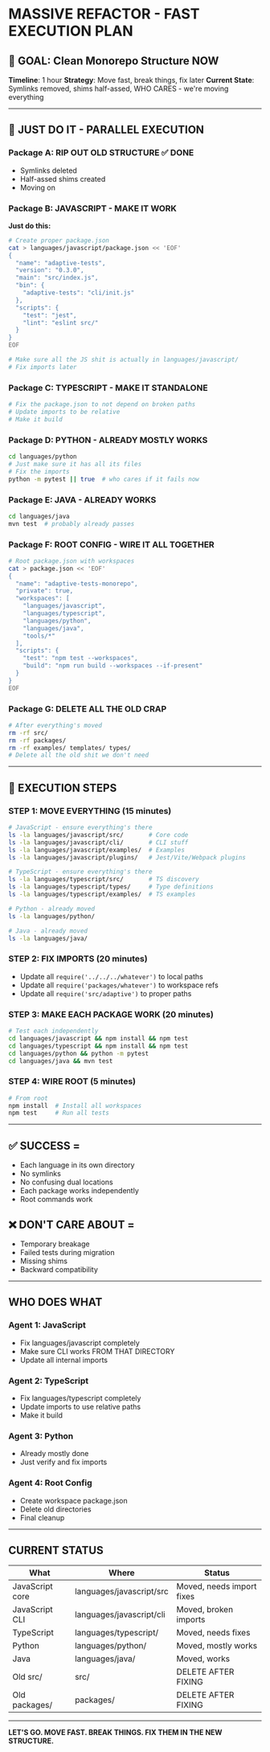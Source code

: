 # MASSIVE REFACTOR - FAST EXECUTION PLAN

## 🎯 GOAL: Clean Monorepo Structure NOW
**Timeline**: 1 hour
**Strategy**: Move fast, break things, fix later
**Current State**: Symlinks removed, shims half-assed, WHO CARES - we're moving everything

---

## 🚀 JUST DO IT - PARALLEL EXECUTION

### Package A: RIP OUT OLD STRUCTURE ✅ DONE
- Symlinks deleted
- Half-assed shims created
- Moving on

### Package B: JAVASCRIPT - MAKE IT WORK
**Just do this:**
```bash
# Create proper package.json
cat > languages/javascript/package.json << 'EOF'
{
  "name": "adaptive-tests",
  "version": "0.3.0",
  "main": "src/index.js",
  "bin": {
    "adaptive-tests": "cli/init.js"
  },
  "scripts": {
    "test": "jest",
    "lint": "eslint src/"
  }
}
EOF

# Make sure all the JS shit is actually in languages/javascript/
# Fix imports later
```

### Package C: TYPESCRIPT - MAKE IT STANDALONE
```bash
# Fix the package.json to not depend on broken paths
# Update imports to be relative
# Make it build
```

### Package D: PYTHON - ALREADY MOSTLY WORKS
```bash
cd languages/python
# Just make sure it has all its files
# Fix the imports
python -m pytest || true  # who cares if it fails now
```

### Package E: JAVA - ALREADY WORKS
```bash
cd languages/java
mvn test  # probably already passes
```

### Package F: ROOT CONFIG - WIRE IT ALL TOGETHER
```bash
# Root package.json with workspaces
cat > package.json << 'EOF'
{
  "name": "adaptive-tests-monorepo",
  "private": true,
  "workspaces": [
    "languages/javascript",
    "languages/typescript",
    "languages/python",
    "languages/java",
    "tools/*"
  ],
  "scripts": {
    "test": "npm test --workspaces",
    "build": "npm run build --workspaces --if-present"
  }
}
EOF
```

### Package G: DELETE ALL THE OLD CRAP
```bash
# After everything's moved
rm -rf src/
rm -rf packages/
rm -rf examples/ templates/ types/
# Delete all the old shit we don't need
```

---

## 🔨 EXECUTION STEPS

### STEP 1: MOVE EVERYTHING (15 minutes)
```bash
# JavaScript - ensure everything's there
ls -la languages/javascript/src/       # Core code
ls -la languages/javascript/cli/       # CLI stuff
ls -la languages/javascript/examples/  # Examples
ls -la languages/javascript/plugins/   # Jest/Vite/Webpack plugins

# TypeScript - ensure everything's there
ls -la languages/typescript/src/       # TS discovery
ls -la languages/typescript/types/     # Type definitions
ls -la languages/typescript/examples/  # TS examples

# Python - already moved
ls -la languages/python/

# Java - already moved
ls -la languages/java/
```

### STEP 2: FIX IMPORTS (20 minutes)
- Update all `require('../../../whatever')` to local paths
- Update all `require('packages/whatever')` to workspace refs
- Update all `require('src/adaptive')` to proper paths

### STEP 3: MAKE EACH PACKAGE WORK (20 minutes)
```bash
# Test each independently
cd languages/javascript && npm install && npm test
cd languages/typescript && npm install && npm test
cd languages/python && python -m pytest
cd languages/java && mvn test
```

### STEP 4: WIRE ROOT (5 minutes)
```bash
# From root
npm install  # Install all workspaces
npm test     # Run all tests
```

---

## ✅ SUCCESS =
- Each language in its own directory
- No symlinks
- No confusing dual locations
- Each package works independently
- Root commands work

## ❌ DON'T CARE ABOUT =
- Temporary breakage
- Failed tests during migration
- Missing shims
- Backward compatibility

---

## WHO DOES WHAT

### Agent 1: JavaScript
- Fix languages/javascript completely
- Make sure CLI works FROM THAT DIRECTORY
- Update all internal imports

### Agent 2: TypeScript
- Fix languages/typescript completely
- Update imports to use relative paths
- Make it build

### Agent 3: Python
- Already mostly done
- Just verify and fix imports

### Agent 4: Root Config
- Create workspace package.json
- Delete old directories
- Final cleanup

---

## CURRENT STATUS

| What | Where | Status |
|------|-------|--------|
| JavaScript core | languages/javascript/src | Moved, needs import fixes |
| JavaScript CLI | languages/javascript/cli | Moved, broken imports |
| TypeScript | languages/typescript/ | Moved, needs fixes |
| Python | languages/python/ | Moved, mostly works |
| Java | languages/java/ | Moved, works |
| Old src/ | src/ | DELETE AFTER FIXING |
| Old packages/ | packages/ | DELETE AFTER FIXING |

---

**LET'S GO. MOVE FAST. BREAK THINGS. FIX THEM IN THE NEW STRUCTURE.**